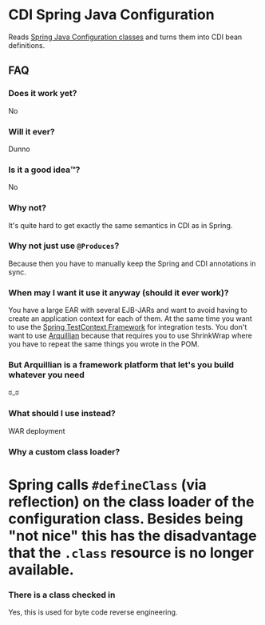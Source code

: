 # CDI Spring Java Configuration
Reads [Spring Java Configuration classes](http://static.springsource.org/spring/docs/3.2.x/spring-framework-reference/html/beans.html#beans-java) and turns them into CDI bean definitions.

## FAQ

### Does it work yet?
No

### Will it ever?
Dunno

### Is it a good idea™?
No

### Why not?
It's quite hard to get exactly the same semantics in CDI as in Spring.

### Why not just use `@Produces`?
Because then you have to manually keep the Spring and CDI annotations in sync.

### When may I want it use it anyway (should it ever work)?
You have a large EAR with several EJB-JARs and want to avoid having to create an application context for each of them. At the same time you want to use the [Spring TestContext Framework](http://static.springsource.org/spring/docs/3.2.x/spring-framework-reference/html/testing.html) for integration tests. You don't want to use [Arquillian](http://arquillian.org/) because that requires you to use ShrinkWrap where you have to repeat the same things you wrote in the POM.

### But Arquillian is a framework platform that let's you build whatever you need
ಠ_ಠ

### What should I use instead?
WAR deployment

### Why a custom class loader?
Spring calls `#defineClass` (via reflection) on the class loader of the configuration class. Besides being "not nice" this has the disadvantage that the `.class` resource is no longer available.
=======
### There is a class checked in
Yes, this is used for byte code reverse engineering.

